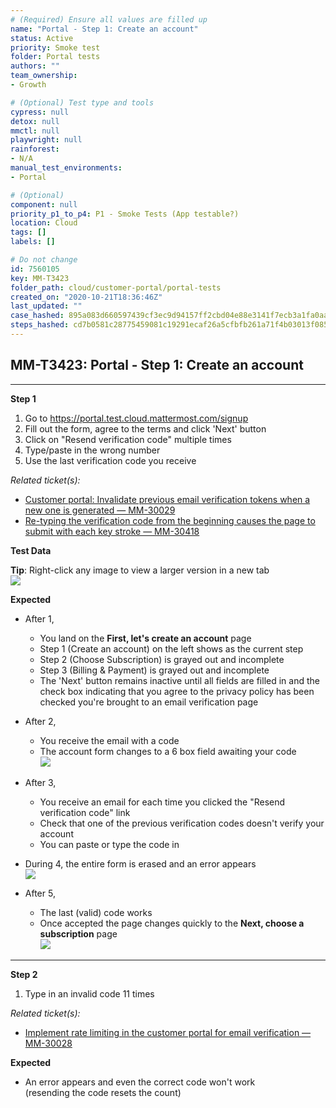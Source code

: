 ```yaml
---
# (Required) Ensure all values are filled up
name: "Portal - Step 1: Create an account"
status: Active
priority: Smoke test
folder: Portal tests
authors: ""
team_ownership: 
- Growth

# (Optional) Test type and tools
cypress: null
detox: null
mmctl: null
playwright: null
rainforest: 
- N/A
manual_test_environments: 
- Portal

# (Optional)
component: null
priority_p1_to_p4: P1 - Smoke Tests (App testable?)
location: Cloud
tags: []
labels: []

# Do not change
id: 7560105
key: MM-T3423
folder_path: cloud/customer-portal/portal-tests
created_on: "2020-10-21T18:36:46Z"
last_updated: ""
case_hashed: 895a083d660597439cf3ec9d94157ff2cbd04e88e3141f7ecb3a1fa0aa749688d226305362d59a5fd2276b5150f95abb
steps_hashed: cd7b0581c28775459081c19291ecaf26a5cfbfb261a71f4b03013f0858cdf4a3b635b481f8647cdb632c22066c040c82
---
```


## MM-T3423: Portal - Step 1: Create an account

---

**Step 1**

1. Go to <https://portal.test.cloud.mattermost.com/signup>
2. Fill out the form, agree to the terms and click 'Next' button
3. Click on "Resend verification code" multiple times
4. Type/paste in the wrong number
5. Use the last verification code you receive

_Related ticket(s):_

- [Customer portal: Invalidate previous email verification tokens when a new one is generated — MM-30029](https://mattermost.atlassian.net/browse/MM-30029)
- [Re-typing the verification code from the beginning causes the page to submit with each key stroke — MM-30418](https://mattermost.atlassian.net/browse/MM-30418)

**Test Data**

**Tip**: Right-click any image to view a larger version in a new tab\
![](https://smartbear-tm4j-prod-us-west-2-attachment-rich-text.s3.us-west-2.amazonaws.com/embedded-f3277290f945470c4add5d21ef3dc7ca7b74388fc7152bfb6b99ae58c66a95a8-1646848482829-Screen+Shot+2022-03-09+at+12.53.23+PM.png)

**Expected**

- After 1,

  - You land on the **First, let's create an account** page
  - Step 1 (Create an account) on the left shows as the current step
  - Step 2 (Choose Subscription) is grayed out and incomplete
  - Step 3 (Billing & Payment) is grayed out and incomplete
  - The 'Next' button remains inactive until all fields are filled in and the check box indicating that you agree to the privacy policy has been checked you're brought to an email verification page

- After 2,

  - You receive the email with a code
  - The account form changes to a 6 box field awaiting your code
    \
    ![](https://smartbear-tm4j-prod-us-west-2-attachment-rich-text.s3.us-west-2.amazonaws.com/embedded-f3277290f945470c4add5d21ef3dc7ca7b74388fc7152bfb6b99ae58c66a95a8-1606944527053-1606944527053.png)

- After 3,

  - You receive an email for each time you clicked the "Resend verification code" link
  - Check that one of the previous verification codes doesn't verify your account
  - You can paste or type the code in

- During 4, the entire form is erased and an error appears\
  ![](https://smartbear-tm4j-prod-us-west-2-attachment-rich-text.s3.us-west-2.amazonaws.com/embedded-f3277290f945470c4add5d21ef3dc7ca7b74388fc7152bfb6b99ae58c66a95a8-1606945972767-2020-12-02_16-30-27.2020-12-02+16_43_50.gif)

- After 5,

  - The last (valid) code works
  - Once accepted the page changes quickly to the **Next, choose a subscription** page
    \
    ![](https://smartbear-tm4j-prod-us-west-2-attachment-rich-text.s3.us-west-2.amazonaws.com/embedded-f3277290f945470c4add5d21ef3dc7ca7b74388fc7152bfb6b99ae58c66a95a8-1606946068449-1606946068449.png)

---

**Step 2**

1. Type in an invalid code 11 times

_Related ticket(s):_

- [Implement rate limiting in the customer portal for email verification —MM-30028](https://mattermost.atlassian.net/browse/MM-30028)

**Expected**

- An error appears and even the correct code won't work
  \
  (resending the code resets the count)
